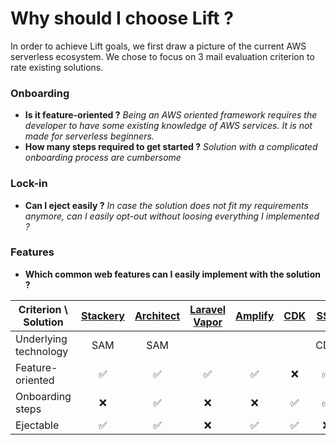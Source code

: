 # Why should I choose Lift ?

In order to achieve Lift goals, we first draw a picture of the current AWS serverless ecosystem. We chose to focus on 3 mail evaluation criterion to rate existing solutions.

### Onboarding

- **Is it feature-oriented ?** *Being an AWS oriented framework requires the developer to have some existing knowledge of AWS services. It is not made for serverless beginners.*
- **How many steps required to get started ?** *Solution with a complicated onboarding process are cumbersome*

### Lock-in

- **Can I eject easily ?** *In case the solution does not fit my requirements anymore, can I easily opt-out without loosing everything I implemented ?*

### Features

- **Which common web features can I easily implement with the solution ?**


| Criterion \ Solution | [Stackery](https://www.stackery.io/) | [Architect](https://arc.codes/docs/en/guides/get-started/quickstart) | [Laravel Vapor](https://vapor.laravel.com/) | [Amplify](https://docs.amplify.aws/) | [CDK](https://aws.amazon.com/cdk/) | [SST](https://serverless-stack.com/) | [SLS](https://www.serverless.com/) | [SLS Components](https://www.serverless.com/components/) |
|---|:---:|:---:|:---:|:---:|:---:|:---:|:---:|:---:|
| Underlying technology | SAM | SAM | | | | CDK | CFN | |
| Feature-oriented | ✅ | ✅ | ✅ | ✅ | ❌ | ✅ | ❌ | ✅ |
| Onboarding steps | ❌ | ✅ | ❌ | ❌ | ✅ | ✅ | ✅ | ✅ |
| Ejectable | ✅ | ✅ | ❌ | ✅ | ✅ | ❌ | ✅ | ❌ |

